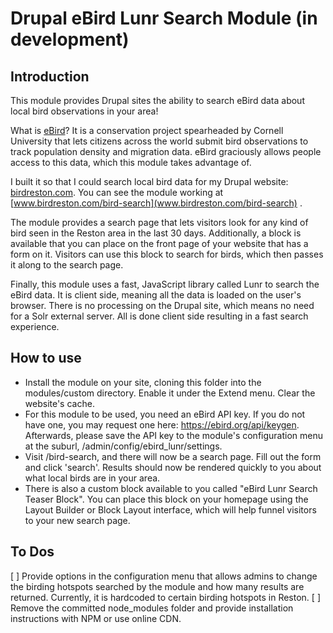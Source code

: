 # Drupal eBird Lunr Search Module (in development)

## Introduction
This module provides Drupal sites the ability to search eBird data about local bird observations in your area!  

What is [eBird](www.ebird.org)?  It is a conservation project spearheaded by Cornell University that lets citizens across the world submit bird observations to track population density and migration data.  eBird graciously allows people access to this data, which this module takes advantage of.

I built it so that I could search local bird data for my Drupal website: [birdreston.com](www.birdreston.com).  You can see the module working at [www.birdreston.com/bird-search](www.birdreston.com/bird-search) . 

The module provides a search page that lets visitors look for any kind of bird seen in the Reston area in the last 30 days.  Additionally, a block is available that you can place on the front page of your website that has a form on it.  Visitors can use this block to search for birds, which then passes it along to the search page.

Finally, this module uses a fast, JavaScript library called Lunr to search the eBird data.  It is client side, meaning all the data is loaded on the user's browser.  There is no processing on the Drupal site, which means no need for a Solr external server.  All is done client side resulting in a fast search experience.

## How to use
* Install the module on your site, cloning this folder into the modules/custom directory.  Enable it under the Extend menu. Clear the website's cache.
* For this module to be used, you need an eBird API key.  If you do not have one, you may request one here: https://ebird.org/api/keygen. Afterwards, please save the API key to the module's configuration menu at the suburl, /admin/config/ebird_lunr/settings.
* Visit /bird-search, and there will now be a search page.  Fill out the form and click 'search'.  Results should now be rendered quickly to you about what local birds are in your area.
* There is also a custom block available to you called "eBird Lunr Search Teaser Block".  You can place this block on your homepage using the Layout Builder or Block Layout interface, which will help funnel visitors to your new search page.  

## To Dos
[ ] Provide options in the configuration menu that allows admins to change the birding hotspots searched by the module and how many results are returned.  Currently, it is hardcoded to certain birding hotspots in Reston.
[ ] Remove the committed node_modules folder and provide installation instructions with NPM or use online CDN.
